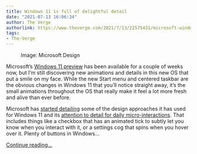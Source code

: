```yaml
---
title: Windows 11 is full of delightful detail
date: "2021-07-13 16:06:34"
author: The Verge
authorlink: https://www.theverge.com/2021/7/13/22575431/microsoft-windows-11-design-animations-start-menu
tags:
- The-Verge
---
```

<figure>
      <img alt="" src="https://cdn.vox-cdn.com/thumbor/XdhOQzt4TyF-I_LZIWvUiJwOmys=/0x100:600x500/1310x873/cdn.vox-cdn.com/uploads/chorus_image/image/69576125/windows11animations.0.gif" />
        <figcaption>Image: Microsoft Design</figcaption>
    </figure>

  <p id="SaVnKH">Microsoft’s <a href="https://www.theverge.com/22557060/microsoft-windows-11-hands-on-preview">Windows 11 preview</a> has been available for a couple of weeks now, but I’m still discovering new animations and details in this new OS that put a smile on my face. While the new Start menu and centered taskbar are the obvious changes in Windows 11 that you’ll notice straight away, it’s the small animations throughout the OS that really make it feel a lot more fresh and alive than ever before.</p>
<p id="TrYuFo">Microsoft has <a href="https://medium.com/microsoft-design/windows-11-designing-the-next-generation-of-windows-490c02fb6373">started detailing</a> some of the design approaches it has used for Windows 11 and its <a href="https://www.instagram.com/p/CRHkSraHhTA/">attention to detail for daily micro-interactions</a>. That includes things like a checkbox that has an animated tick to subtly let you know when you interact with it, or a settings cog that spins when you hover over it. Plenty of buttons in Windows...</p>
  <p>
    <a href="https://www.theverge.com/2021/7/13/22575431/microsoft-windows-11-design-animations-start-menu">Continue reading&hellip;</a>
  </p>